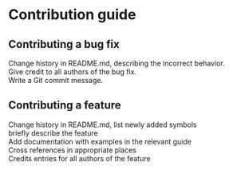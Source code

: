 # Contribution guide

## Contributing a bug fix</br>
Change history in README.md, describing the incorrect behavior.</br>
Give credit to all authors of the bug fix.</br>
Write a Git commit message.</br>

## Contributing a feature</br>
Change history in README.md, list newly added symbols</br>
briefly describe the feature</br>
Add documentation with examples in the relevant guide</br>
Cross references in appropriate places</br>
Credits entries for all authors of the feature</br>
